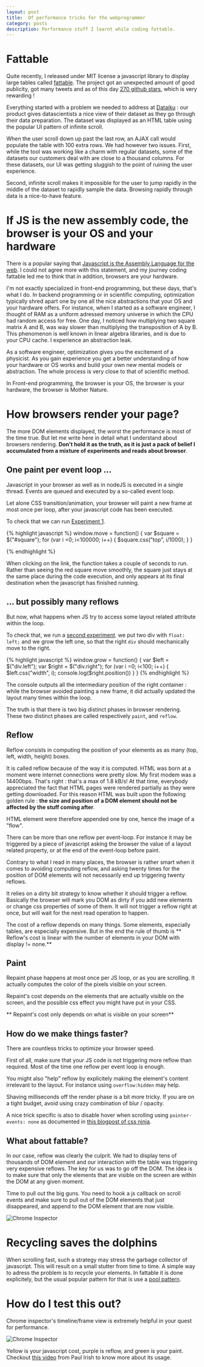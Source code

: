 ```yaml
---
layout: post
title:  Of performance tricks for the webprogrammer  
category: posts
description: Performance stuff I learnt while coding fattable.
---
```




# Fattable

Quite recently, I released under MIT license a javascript library to display large tables called [fattable](http://fulmicoton.com/fattable/index2.html). The project got an unexpected amount of good publicity, got many tweets and as of this day [270 github stars](https://github.com/fulmicoton/fattable), which is very rewarding !

Everything started with a problem we needed to address at [Dataiku](http://www.dataiku.com) : our product gives datascientists a nice view of their dataset as they go through their data preparation. The dataset was displayed as an HTML table using the popular UI pattern of infinite scroll.

When the user scroll down up past the last row, an AJAX call would populate the table with 100 extra rows. We had however two issues. First, while the tool was working like a charm with regular datasets, some of the datasets our customers deal with are close to a thousand columns. For these datasets, our UI was getting sluggish to the point of ruining the user experience.

Second, infinite scroll makes it impossible for the user to jump rapidly in the middle of the dataset to rapidly sample the data. Browsing rapidly through data is a nice-to-have feature.


# If JS is the new assembly code, the browser is your OS and your hardware  

There is a popular saying that [Javascript is the Assembly Language for the web](http://www.hanselman.com/blog/JavaScriptIsAssemblyLanguageForTheWebSematicMarkupIsDeadCleanVsMachinecodedHTML.aspx). I could not agree more with this statement, and my journey coding fattable led me to think that in addition, browsers are your hardware. 

I'm not exactly specialized in front-end programming, but these days, that's what I do.
In backend programming or in scientific computing, optimization typically shred apart one by one all the nice abstractions that your OS and your hardware offers. For instance, when I started as a software engineer, I thought of RAM as a uniform adressed memory universe in which the CPU had random access for free. One day, I noticed how multiplying two square matrix A and B,  was way slower than multiplying the transposition of A by B. This phenomenon is well known in linear algebra libraries, and is due to your CPU cache. I experience an abstraction leak. 

As a software engineer, optimization gives you the excitement of a physicist. As you gain experience you get
a better understanding of how your hardware or OS works and build your own new mental models or abstraction. The whole process is very close to that of scientific method.

In Front-end programming, the browser is your OS, the browser is your hardware, the browser is Mother Nature.


# How browsers render your page?


The more DOM elements displayed, the worst the performance is most of the time true. 
But let me write here in detail what I understand about browsers rendering. **Don't hold it as the truth, as it is just a pack of belief I accumulated from a mixture of experiments and reads about browser**. 


## One paint per event loop ...

Javascript in your browser as well as in nodeJS is executed in a single thread. Events are queued and executed by a so-called event loop.


Let alone CSS transition/animation, your browser will paint a new frame at most once per loop, after your javascript code has been executed.

To check that we can run [Experiment 1](http://jsfiddle.net/w9g4u/).


{% highlight javascript %}
    window.move = function() {
        var $square = $("#square");
        for (var i =0; i<100000; i++) {
            $square.css("top", i/1000);
        }
    }

{% endhighlight %}

When clicking on the link, the function takes a couple of seconds to run. Rather than seeing the red square move smoothly, the square just stays at the same place during the code execution, and only appears at its final destination when the javascript has finished running.

## ... but possibly many reflows


But now, what happens when JS try to access some layout related attribute 
within the loop.

To check that, we run a [second experiment](http://jsfiddle.net/QZMt4/
). we put two div with ``float: left;`` and we grow the left one, so that the 
right `div` should mechanically move to the right.
    


{% highlight javascript %}
    window.grow = function() {
        var $left = $("div.left");
        var $right = $("div.right");
        for (var i =0; i<100; i++) {
            $left.css("width", i);
            console.log($right.position())
        }
    }
{% endhighlight %}

The console outputs all the intermediary position of the right container :
while the browser avoided painting a new frame, it did actually updated
the layout many times within the loop.

The truth is that there is two big distinct phases in browser rendering.
These two distinct phases are called respectively `paint`, and `reflow`.


## Reflow

Reflow consists in computing the position of your elements as as many (top, left, width, height) boxes.

It is called reflow because of the way it is computed. HTML was born at a moment were internet
connections were pretty slow. My first modem was a 14400bps. That's right : that's a max of
1.8 kB/s! At that time, everybody appreciated the fact that HTML pages were rendered partially as
they were getting downloaded. For this reason HTML was built upon the following golden rule :
**the size and position of a DOM element should not be affected by the stuff coming after**.

HTML element were therefore appended one by one, hence the image of a "flow".

There can be more than one reflow per event-loop. For instance it may be triggered by a piece of javascript asking the browser the value of a layout related property, or at the end of the event-loop before paint.

Contrary to what I read in many places, the browser is rather smart when it comes to avoiding computing reflow,
and asking twenty times for the position of DOM elements will not necessarily end up triggering twenty reflows.

It relies on a dirty bit strategy to know whether it should trigger a reflow. Basically the browser will mark you DOM as dirty if you add new elements or change css properties of some of them.
It will not trigger a reflow right at once, but will wait for the next read operation to happen.

The cost of a reflow depends on many things. Some elements, especially tables, are especially expensive. But in the end the rule of thumb is
** Reflow's cost is linear with the number of elements in your DOM with display != none.**


## Paint

Repaint phase happens at most once per JS loop, or as you are scrolling. It actually computes the color of the pixels visible on your screen.

Repaint's cost depends on the elements that are actually visible on the screen, and the possible css effect you might have put in your CSS.

** Repaint's cost only depends on what is visible on your screen**


## How do we make things faster?

There are countless tricks to optimize your browser speed.

First of all, make sure that your JS code is not triggering more reflow than required.
Most of the time one reflow per event loop is enough.

You might also "help" reflow by explicitely making the element's content irrelevant to the layout. For instance using ``overflow:hidden`` may help.

Shaving milliseconds off the render phase is a bit more tricky. If you are on a tight budget, avoid using crazy combination of blur / opacity.

A nice trick specific is also to disable hover when scrolling using ``pointer-events: none`` as documented in [this blogpost of css ninja](http://www.thecssninja.com/javascript/pointer-events-60fps).



## What about fattable?

In our case, reflow was clearly the culprit. We had to display tens of thousands of DOM element and our interaction with the table was triggering very expensive reflows. 
The key for us was to go off the DOM. The idea is to make sure that only the elements that are visible on the screen are within the DOM at any given moment.

Time to pull out the big guns. You need to hook a js callback on scroll events and make sure to
pull out of the DOM elements that just disappeared, and append to the DOM element that are now visible.



![Chrome Inspector](/images/fattable/captainplanet.png)

# Recycling saves the dolphins 

When scrolling fast, such a strategy may stress the garbage collector of javascript. This will result on a small 
stutter from time to time. A simple way to adress the problem is to recycle your elements. In fattable it is done 
explicitely, but the usual popular pattern for that is use a [pool pattern](http://en.wikipedia.org/wiki/Object_pool_pattern).

# How do I test this out?

Chrome inspector's timeline/frame view is extremely helpful in your quest for performance.

![Chrome Inspector](/images/fattable/inspector.png)

Yellow is your javascript cost, purple is reflow, and green is your paint.
Checkout [this video](https://www.youtube.com/watch?v=Vp524yo0p44) from Paul Irish to know more about its usage.

<!-- 

# onScroll is not always synchronous

This technique require to bind an event to onScroll to be able to add and remove elements as the user 
scrolls. On most recent browsers, this is very simple. Your callback will be called before render, and you will be able to
do all the processing you need before the render. If your callback is slow, less frames will be painted, and the scrollbar will be somewhat late compared to the mouse pointer moving it.

I however observed that things were not working quite that way on some webkit navigator. Most notably on safari versions and Chromium v28. The debate is more detailed on [stackoverflow](http://stackoverflow.com/questions/21830056/onscroll-fired-after-or-before-repaint). This kind of behavior is catastrophic for our use case. While the user is scrolling, part of the cell will appear missing.

Because of that, fattable relies on scroll proxies. Two big div are hosting respectively a vertical and an horizontal scroll.
The onscroll event is hooked on them, and then applied to our real container.


# Binding things on mouse move is terrible on firefox

When -->